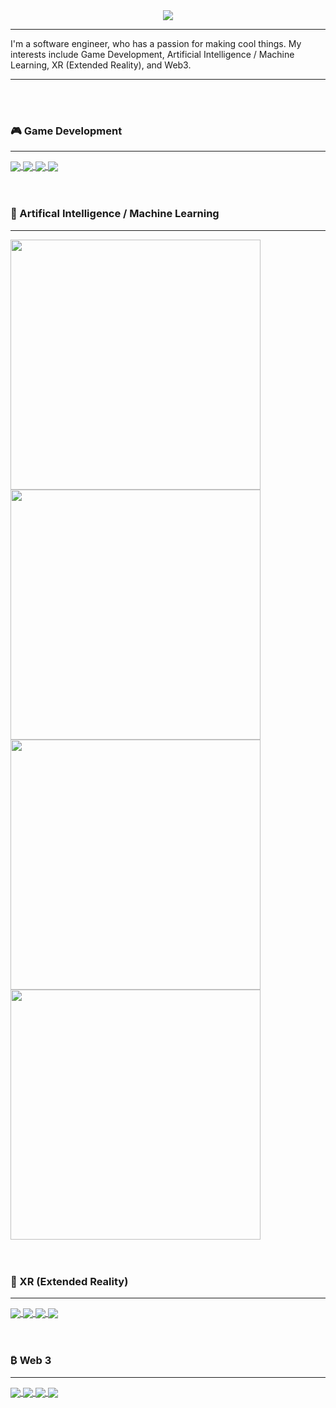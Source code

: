 <div align="center">
  <img align="center" src="https://capsule-render.vercel.app/api?type=waving&color=0:8A0000,100:1D0043&height=250&section=header&text=BGHProjects&fontSize=80&fontColor=ffffff&animation=fadeIn"/>
</div>


<hr>
<div>
I'm a software engineer, who has a passion for making cool things. My interests include Game Development, Artificial Intelligence / Machine Learning, XR (Extended Reality), and Web3.
</div>
<hr>
</br>
</br>

 ### 🎮 Game Development
 <hr>
 <div>
   <a  href="https://github.com/BGHProjects/Fabula-Ex-Machina">
    <img  align="center" src="https://github-readme-stats.vercel.app/api/pin/?username=bghprojects&repo=Fabula-Ex-Machina&show_owner=true&theme=midnight-purple" />
  </a>
   
   <a  href="https://github.com/BGHProjects/vzn-v1">
  <img  align="center" src="https://github-readme-stats.vercel.app/api/pin/?username=bghprojects&repo=vzn-v1&show_owner=true&theme=midnight-purple" />
  </a>
   
  <a  href="https://github.com/BGHProjects/World_Engine_VR_Unity_Game">
  <img  align="center" src="https://github-readme-stats.vercel.app/api/pin/?username=bghprojects&repo=World_Engine_VR_Unity_Game&show_owner=true&theme=midnight-purple" />
  </a>
  
  <a href="https://github.com/BGHProjects/DotsAndBoxes">
  <img align="center" src="https://github-readme-stats.vercel.app/api/pin/?username=bghprojects&repo=DotsAndBoxes&show_owner=true&theme=midnight-purple" />
  </a>
  </div>
  
</br>
</br>

### 🤖 Artifical Intelligence / Machine Learning
 <hr>
 <div>
  <a  href="https://github.com/BGHProjects/Custom-Large-Language-Model">
  <img width=400 align="center" src="https://github-readme-stats.vercel.app/api/pin/?username=bghprojects&repo=Custom-Large-Language-Model&show_owner=true&theme=midnight-purple" />
  </a>
  
  <a href="https://github.com/BGHProjects/AI-Youtube-Assistant">
  <img width=400 align="center" src="https://github-readme-stats.vercel.app/api/pin/?username=bghprojects&repo=AI-Youtube-Assistant&show_owner=true&theme=midnight-purple" />
  </a>

  <a href="https://github.com/BGHProjects/Self-Driving-Car-Computer-Vision-Projects">
  <img width=400 align="center" src="https://github-readme-stats.vercel.app/api/pin/?username=bghprojects&repo=Self-Driving-Car-Computer-Vision-Projects&show_owner=true&theme=midnight-purple" />
  </a>

  <a href="https://github.com/BGHProjects/Unsupervised-Learning-Algorithmic-Trading-Strategy">
  <img width=400 align="center" src="https://github-readme-stats.vercel.app/api/pin/?username=bghprojects&repo=Unsupervised-Learning-Algorithmic-Trading-Strategy&show_owner=true&theme=midnight-purple" />
  </a>
  
  </div>
  
</br>
</br>
 
### 🥽 XR (Extended Reality) 
<hr>
 <div>
   <a  href="https://github.com/BGHProjects/Planets-AR">
  <img  align="center" src="https://github-readme-stats.vercel.app/api/pin/?username=bghprojects&repo=Planets-AR&show_owner=true&theme=midnight-purple" />
  </a>
   
  <a  href="https://github.com/BGHProjects/TowerOfHanoiVR_UnityGame">
  <img  align="center" src="https://github-readme-stats.vercel.app/api/pin/?username=bghprojects&repo=TowerOfHanoiVR_UnityGame&show_owner=true&theme=midnight-purple" />
  </a>
  
   <a href="https://github.com/BGHProjects/Augmented-Reality-Furnishing-App">
  <img  align="center" src="https://github-readme-stats.vercel.app/api/pin/?username=bghprojects&repo=Augmented-Reality-Furnishing-App&show_owner=true&theme=midnight-purple" />
  </a>
 
  <a href="https://github.com/BGHProjects/HoloballZenModeImitatorVR_POC">
  <img align="center" src="https://github-readme-stats.vercel.app/api/pin/?username=bghprojects&repo=HoloballZenModeImitatorVR_POC&show_owner=true&theme=midnight-purple" />
  </a>
  </div>
  
</br>
</br>

 ### ₿ Web 3
 <hr>
  <div>

  <a href="https://github.com/BGHProjects/MetaRanger_v1">
  <img  align="center" src="https://github-readme-stats.vercel.app/api/pin/?username=bghprojects&repo=MetaRanger_v1&show_owner=true&theme=midnight-purple" />
  </a>
  
  <a  href="https://github.com/BGHProjects/MetaBlox-v1">
  <img  align="center" src="https://github-readme-stats.vercel.app/api/pin/?username=bghprojects&repo=MetaBlox-v1&show_owner=true&theme=midnight-purple" />
  </a>
  
   <a href="https://github.com/BGHProjects/Unity-NFT-Gallery-V1">
  <img  align="center" src="https://github-readme-stats.vercel.app/api/pin/?username=bghprojects&repo=Unity-NFT-Gallery-V1&show_owner=true&theme=midnight-purple" />
  </a>
 
  <a href="https://github.com/BGHProjects/FundingDAO">
  <img align="center" src="https://github-readme-stats.vercel.app/api/pin/?username=bghprojects&repo=FundingDAO&show_owner=true&theme=midnight-purple" />
  </a>

  </div>
  
</br>
</br>





